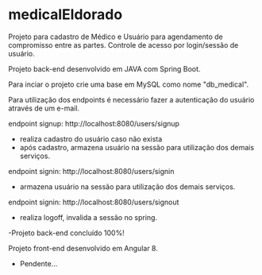# medicalEldorado

Projeto para cadastro de Médico e Usuário para agendamento de compromisso entre as partes.
Controle de acesso por login/sessão de usuário.

Projeto back-end desenvolvido em JAVA com Spring Boot.

Para inciar o projeto crie uma base em MySQL como nome "db_medical".

Para utilização dos endpoints é necessário fazer a autenticação do usuário através de um e-mail.
 
endpoint signup: http://localhost:8080/users/signup
  - realiza cadastro do usuário caso não exista
  - após cadastro, armazena usuário na sessão para utilização dos demais serviços.

endpoint signin: http://localhost:8080/users/signin
  - armazena usuário na sessão para utilização dos demais serviços.

endpoint signin: http://localhost:8080/users/signout
  - realiza logoff, invalida a sessão no spring.

-Projeto back-end concluído 100%!


Projeto front-end desenvolvido em Angular 8.
  - Pendente...
